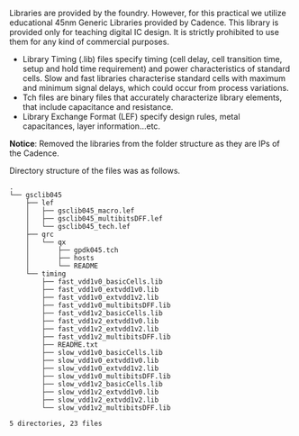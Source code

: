 Libraries are provided by the foundry. However, for this practical we utilize educational 45nm Generic Libraries
provided by Cadence. This library is provided only for teaching digital IC design. It is strictly
prohibited to use them for any kind of commercial purposes.

* Library Timing (.lib) files specify timing (cell delay, cell transition time, setup and hold time
requirement) and power characteristics of standard cells. Slow and fast libraries
characterise standard cells with maximum and minimum signal delays, which could occur
from process variations.
* Tch files are binary files that accurately characterize library elements, that include
capacitance and resistance.
* Library Exchange Format (LEF) specify design rules, metal capacitances, layer
information…etc.


**Notice**: Removed the libraries from the folder structure as they are IPs of the Cadence.

Directory structure of the files was as follows.

```
.
└── gsclib045
    ├── lef
    │   ├── gsclib045_macro.lef
    │   ├── gsclib045_multibitsDFF.lef
    │   └── gsclib045_tech.lef
    ├── qrc
    │   └── qx
    │       ├── gpdk045.tch
    │       ├── hosts
    │       └── README
    └── timing
        ├── fast_vdd1v0_basicCells.lib
        ├── fast_vdd1v0_extvdd1v0.lib
        ├── fast_vdd1v0_extvdd1v2.lib
        ├── fast_vdd1v0_multibitsDFF.lib
        ├── fast_vdd1v2_basicCells.lib
        ├── fast_vdd1v2_extvdd1v0.lib
        ├── fast_vdd1v2_extvdd1v2.lib
        ├── fast_vdd1v2_multibitsDFF.lib
        ├── README.txt
        ├── slow_vdd1v0_basicCells.lib
        ├── slow_vdd1v0_extvdd1v0.lib
        ├── slow_vdd1v0_extvdd1v2.lib
        ├── slow_vdd1v0_multibitsDFF.lib
        ├── slow_vdd1v2_basicCells.lib
        ├── slow_vdd1v2_extvdd1v0.lib
        ├── slow_vdd1v2_extvdd1v2.lib
        └── slow_vdd1v2_multibitsDFF.lib

5 directories, 23 files
```

